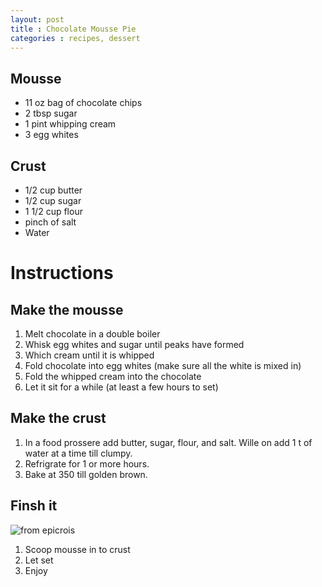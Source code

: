 ```yaml
---
layout: post
title : Chocolate Mousse Pie
categories : recipes, dessert
---
```


## Mousse

* 11 oz bag of chocolate chips
* 2 tbsp sugar
* 1 pint whipping cream
* 3 egg whites

## Crust

* 1/2 cup butter
* 1/2 cup sugar
* 1 1/2 cup flour
* pinch of salt
* Water

# Instructions

## Make the mousse

1. Melt chocolate in a double boiler
2. Whisk egg whites and sugar until peaks have formed
3. Which cream until it is whipped
4. Fold chocolate into egg whites (make sure all the white is mixed in)
5. Fold the whipped cream into the chocolate
6. Let it sit for a while (at least a few hours to set)

## Make the crust

1. In a food prossere add butter, sugar, flour, and salt.  Wille on add 1 t of water at a time till clumpy.
2. Refrigrate for 1 or more hours. 
3. Bake at 350 till golden brown.

## Finsh it

![from epicrois](https://images.media-allrecipes.com/userphotos/720x405/6584036.jpg)

1. Scoop mousse in to crust
2. Let set
3. Enjoy